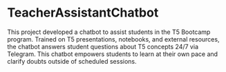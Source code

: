 # TeacherAssistantChatbot
This project developed a chatbot to assist students in the T5 Bootcamp program. Trained on T5 presentations, notebooks, and external resources, the chatbot answers student questions about T5 concepts 24/7 via Telegram.  This chatbot empowers students to learn at their own pace and clarify doubts outside of scheduled sessions.
